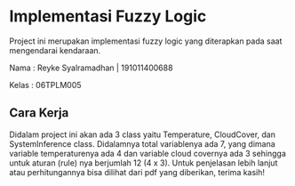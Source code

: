 # Implementasi Fuzzy Logic 

Project ini merupakan implementasi fuzzy logic yang diterapkan pada saat mengendarai kendaraan.

Nama : Reyke Syalramadhan | 191011400688

Kelas : 06TPLM005

## Cara Kerja

Didalam project ini akan ada 3 class yaitu Temperature, CloudCover, dan SystemInference class. Didalamnya total variablenya ada 7, yang dimana variable temperaturenya ada 4 dan variable cloud covernya ada 3 sehingga untuk aturan (rule) nya berjumlah 12 (4 x 3). Untuk penjelasan lebih lanjut atau perhitungannya bisa dilihat dari pdf yang diberikan, terima kasih!
